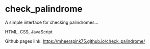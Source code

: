 # check_palindrome
A simple interface for checking palindromes...

HTML, CSS, JavaScript

Github pages link:  https://mheerspink75.github.io/check_palindrome/
